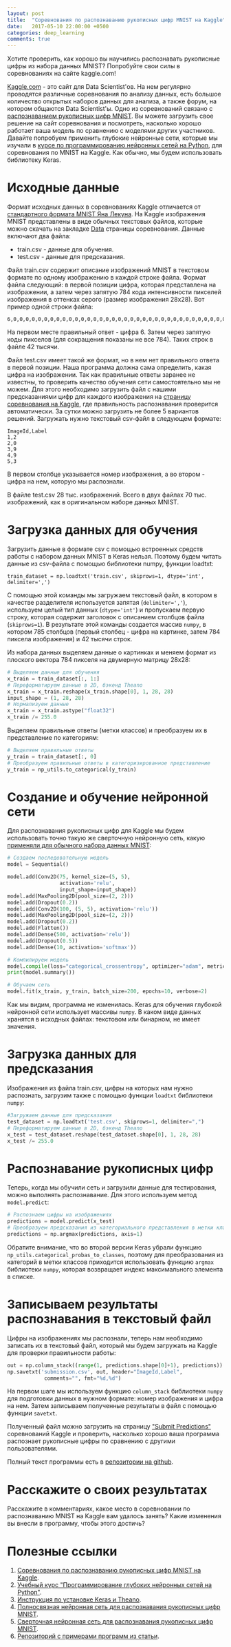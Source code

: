 ```yaml
---
layout: post
title:  "Соревнования по распознаванию рукописных цифр MNIST на Kaggle"
date:   2017-05-10 22:00:00 +0500
categories: deep_learning
comments: true
---
```

Хотите проверить, как хорошо вы научились распознавать рукописные цифры из набора данных MNIST? Попробуйте свои силы в соревнованиях на сайте kaggle.com!

[Kaggle.com](https://kaggle.com) - это сайт для Data Scientist'ов. На нем регулярно проводятся различные соревнования по анализу данных, есть большое количество открытых наборов данных для анализа, а также форум, на котором общаются Data Scientist'ы. Одно из соревнований связано с [распознаванием рукописных цифр MNIST](https://www.kaggle.com/c/digit-recognizer). Вы можете загрузить свое решение на сайт соревнования и посмотреть, насколько хорошо работает ваша модель по сравнению с моделями других участников. Давайте попробуем применить глубокие нейронные сети, которые мы изучали в [курсе по программированию нейронных сетей на Python](/courses/nnpython), для соревнования по MNIST на Kaggle. Как обычно, мы будем использовать библиотеку Keras.

<!--more-->

# Исходные данные

Формат исходных данных в соревнованиях Kaggle отличается от [стандартного формата MNIST Яна Лекуна](http://yann.lecun.com/exdb/mnist/). На Kaggle изображения MNIST представлены в виде обычных текстовых файлов, которые можно скачать на закладке [Data](https://www.kaggle.com/c/digit-recognizer/data) страницы соревнования. Данные включают два файла:

- train.csv - данные для обучения.
- test.csv - данные для предсказания.

Файл train.csv содержит описание изображений MNIST в текстовом формате по одному изображению в каждой строке файла. Формат файла следующий: в первой позиции цифра, которая представлена на изображении, а затем через запятую 784 кода интенсивности пикселей изображения в оттенках серого (размер изображения 28х28). Вот пример одной строки файла:
  
    6,0,0,0,0,0,0,0,0,0,0,0,0,0,0,0,0,0,0,0,0,0,0,0,0,0,0,0,0,0,0,0,0,0,0,0,0,0,0,0,0,0,13,181,84,0,0,0,0,0,0,0,0,0,0,0,0,0,0,0,0,0,0,0,0,0,0,0,0,16,166,254,177,...

На первом месте правильный ответ - цифра 6. Затем через запятую коды пикселов (для сокращения показаны не все 784). Таких строк в файле 42 тысячи.

Файл test.csv имеет такой же формат, но в нем нет правильного ответа в первой позиции. Наша программа должна сама определить, какая цифра на изображении. Так как правильные ответы заранее не известны, то проверить качество обучения сети самостоятельно мы не можем. Для этого необходимо загрузить файл с нашими предсказаниями цифр для каждого изображения на [страницу соревнования на Kaggle](https://www.kaggle.com/c/digit-recognizer/submit), где правильность распознавания проверится автоматически. За сутки можно загрузить не более 5 вариантов решений. Загружать нужно текстовый csv-файл в следующем формате:

    ImageId,Label
    1,2
    2,0
    3,9
    4,9
    5,3

В первом столбце указывается номер изображения, а во втором - цифра на нем, которую мы распознали.  

В файле test.csv 28 тыс. изображений. Всего в двух файлах 70 тыс. изображений, как в оригинальном наборе данных MNIST.

# Загрузка данных для обучения

Загрузить данные в формате csv с помощью встроенных средств работы с набором данных MNIST в Keras нельзя. Поэтому будем читать данные из csv-файла с помощью библиотеки numpy, функции loadtxt:

    train_dataset = np.loadtxt('train.csv', skiprows=1, dtype='int', delimiter=',')

С помощью этой команды мы загружаем текстовый файл, в котором в качестве разделителя используется запятая (`delimiter=','`), используем целый тип данных (`dtype='int'`) и пропускаем первую строку, которая содержит заголовок с описанием столбцов файла (`skiprows=1`). В результате этой команды создается массив `numpy`, в котором 785 столбцов (первый столбец - цифра на картинке, затем 784 пиксела изображения) и 42 тысячи строк.

Из набора данных выделяем данные о картинках и меняем формат из плоского вектора 784 пикселя на двумерную матрицу 28х28:

```python
# Выделяем данные для обучения
x_train = train_dataset[:, 1:]
# Переформатируем данные в 2D, бэкенд Theano
x_train = x_train.reshape(x_train.shape[0], 1, 28, 28)
input_shape = (1, 28, 28)
# Нормализуем данные
x_train = x_train.astype("float32")
x_train /= 255.0
```

Выделяем правильные ответы (метки классов) и преобразуем их в представление по категориям:

```python
# Выделяем правильные ответы
y_train = train_dataset[:, 0]
# Преобразуем правильные ответы в категоризированное представление
y_train = np_utils.to_categorical(y_train)
```

# Создание и обучение нейронной сети

Для распознавания рукописных цифр для Kaggle мы будем использовать точно такую же сверточную нейронную сеть, какую [применяли для обычного набора данных MNIST](/deep_learning/2017/05/08/CNN-for-MNIST.html):

```python
# Создаем последовательную модель
model = Sequential()

model.add(Conv2D(75, kernel_size=(5, 5),
                 activation='relu',
                 input_shape=input_shape))
model.add(MaxPooling2D(pool_size=(2, 2)))
model.add(Dropout(0.2))
model.add(Conv2D(100, (5, 5), activation='relu'))
model.add(MaxPooling2D(pool_size=(2, 2)))
model.add(Dropout(0.2))
model.add(Flatten())
model.add(Dense(500, activation='relu'))
model.add(Dropout(0.5))
model.add(Dense(10, activation='softmax'))

# Компилируем модель
model.compile(loss="categorical_crossentropy", optimizer="adam", metrics=["accuracy"])
print(model.summary())

# Обучаем сеть
model.fit(x_train, y_train, batch_size=200, epochs=10, verbose=2)
```

Как мы видим, программа не изменилась. Keras для обучения глубокой нейронной сети использует массивы `numpy`. В каком виде данных хранятся в исходных файлах: текстовом или бинарном, не имеет значения. 

# Загрузка данных для предсказания

Изображения из файла train.csv, цифры на которых нам нужно распознать, загрузим также с помощью функции `loadtxt` библиотеки `numpy`:

```python
#Загружаем данные для предсказания
test_dataset = np.loadtxt('test.csv', skiprows=1, delimiter=",")
# Переформатируем данные в 2D, бэкенд Theano
x_test = test_dataset.reshape(test_dataset.shape[0], 1, 28, 28)
x_test /= 255.0
```

# Распознавание рукописных цифр

Теперь, когда мы обучили сеть и загрузили данные для тестирования, можно выполнять распознавание. Для этого используем метод `model.predict`:

```python
# Распознаем цифры на изображениях
predictions = model.predict(x_test)
# Преобразуем предсказания из категориального представления в метки классов
predictions = np.argmax(predictions, axis=1)
```

Обратите внимание, что во второй версии Keras убрали функцию `np_utils.categorical_probas_to_classes`, поэтому для преобразования из категорий в метки классов приходится использовать функцию `argmax` библиотеки `numpy`, которая возвращает индекс максимального элемента в списке.

# Записываем результаты распознавания в текстовый файл

Цифры на изображениях мы распознали, теперь нам необходимо записать их в текстовый файл, который мы будем загружать на Kaggle для проверки правильности работы:

```python
out = np.column_stack((range(1, predictions.shape[0]+1), predictions))
np.savetxt('submission.csv', out, header="ImageId,Label", 
            comments="", fmt="%d,%d")
```

На первом шаге мы используем функцию `column_stack` библиотеки `numpy` для подготовки данных в нужном формате: номер изображения и цифра на нем. Затем записываем полученные результаты в файл c помощью функции `savetxt`.

Полученный файл можно загрузить на страницу ["Submit Predictions"](https://www.kaggle.com/c/digit-recognizer/submit) соревнований Kaggle и проверить, насколько хорошо ваша программа распознает рукописные цифры по сравнению с другими пользователями.

Полный текст программы есть в [репозитории на github](https://github.com/sozykin/dlpython_course).

# Расскажите о своих результатах

Расскажите в комментариях, какое место в соревновании по распознаванию MNIST на Kaggle вам удалось занять? Какие изменения вы внесли в программу, чтобы этого достичь? 

# Полезные ссылки

1. [Соревнования по распознаванию рукописных цифр MNIST на Kaggle](https://www.kaggle.com/c/digit-recognizer).
2. [Учебный курс "Программирование глубоких нейронных сетей на Python"](/courses/nnpython).
3. [Инструкция по установке Keras и Theano](/deep_learning/2016/12/25/Keras-Installation.html).
3. [Полносвязная нейронная сеть для распознавания рукописных цифр MNIST](/courses/nnpython-lab1).
4. [Сверточная нейронная сеть для распознавания рукописных цифр MNIST](/deep_learning/2017/05/08/CNN-for-MNIST.html).
5. [Репозиторий с примерами программ из статьи](https://github.com/sozykin/dlpython_course).


